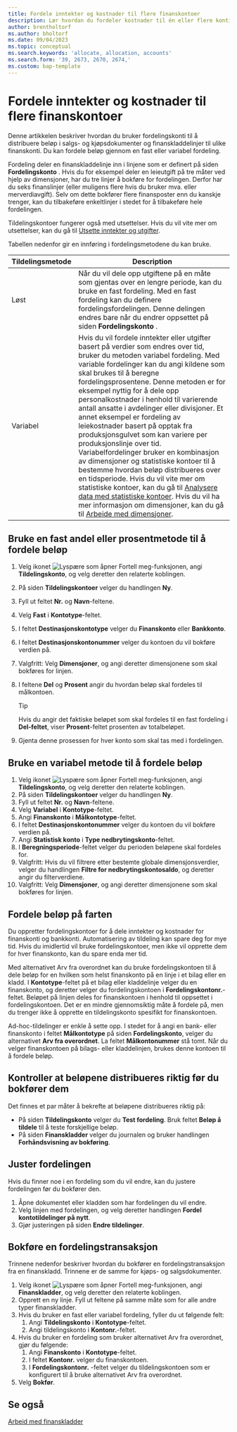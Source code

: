 ```yaml
---
title: Fordele inntekter og kostnader til flere finanskontoer
description: Lær hvordan du fordeler kostnader til én eller flere konti i økonomimodulen.
author: brentholtorf
ms.author: bholtorf
ms.date: 09/04/2023
ms.topic: conceptual
ms.search.keywords: 'allocate, allocation, accounts'
ms.search.form: '39, 2673, 2670, 2674,'
ms.custom: bap-template
---
```


# <a name="allocate-revenue-and-costs-to-multiple-general-ledger-accounts"></a>Fordele inntekter og kostnader til flere finanskontoer

Denne artikkelen beskriver hvordan du bruker fordelingskonti til å distribuere beløp i salgs- og kjøpsdokumenter og finanskladdelinjer til ulike finanskonti. Du kan fordele beløp gjennom en fast eller variabel fordeling.  

Fordeling deler en finanskladdelinje inn i linjene som er definert på siden **Fordelingskonto** . Hvis du for eksempel deler en leieutgift på tre måter ved hjelp av dimensjoner, har du tre linjer å bokføre for fordelingen. Derfor har du seks finanslinjer (eller muligens flere hvis du bruker mva. eller merverdiavgift). Selv om dette bokfører flere finansposter enn du kanskje trenger, kan du tilbakeføre enkeltlinjer i stedet for å tilbakeføre hele fordelingen.

Tildelingskontoer fungerer også med utsettelser. Hvis du vil vite mer om utsettelser, kan du gå til [Utsette inntekter og utgifter](finance-how-defer-revenue-expenses.md).

Tabellen nedenfor gir en innføring i fordelingsmetodene du kan bruke.

|Tildelingsmetode  |Description  |
|---------|---------|
|Løst     | Når du vil dele opp utgiftene på en måte som gjentas over en lengre periode, kan du bruke en fast fordeling. Med en fast fordeling kan du definere fordelingsfordelingen. Denne delingen endres bare når du endrer oppsettet på siden **Fordelingskonto** .        |
|Variabel     | Hvis du vil fordele inntekter eller utgifter basert på verdier som endres over tid, bruker du metoden variabel fordeling. Med variable fordelinger kan du angi kildene som skal brukes til å beregne fordelingsprosentene. Denne metoden er for eksempel nyttig for å dele opp personalkostnader i henhold til varierende antall ansatte i avdelinger eller divisjoner. Et annet eksempel er fordeling av leiekostnader basert på opptak fra produksjonsgulvet som kan variere per produksjonslinje over tid. Variabelfordelinger bruker en kombinasjon av dimensjoner og statistiske kontoer til å bestemme hvordan beløp distribueres over en tidsperiode. Hvis du vil vite mer om statistiske kontoer, kan du gå til [Analysere data med statistiske kontoer](bi-use-statistical-accounts.md). Hvis du vil ha mer informasjon om dimensjoner, kan du gå til [Arbeide med dimensjoner](finance-dimensions.md).        |

## <a name="use-a-fixed-share-or-percentage-method-to-allocate-amounts"></a>Bruke en fast andel eller prosentmetode til å fordele beløp

1. Velg ikonet ![Lyspære som åpner Fortell meg-funksjonen](media/ui-search/search_small.png "Fortell hva du vil gjøre"), angi **Tildelingskonto**, og velg deretter den relaterte koblingen.  
1. På siden **Tildelingskontoer** velger du handlingen **Ny**.
1. Fyll ut feltet **Nr.** og **Navn**-feltene.
1. Velg **Fast** i **Kontotype**-feltet.
1. I feltet **Destinasjonskontotype** velger du **Finanskonto** eller **Bankkonto**.
1. I feltet **Destinasjonskontonummer** velger du kontoen du vil bokføre verdien på.
1. Valgfritt: Velg **Dimensjoner**, og angi deretter dimensjonene som skal bokføres for linjen.
1. I feltene **Del** og **Prosent** angir du hvordan beløp skal fordeles til målkontoen.
  
   > [!TIP]
   > Hvis du angir det faktiske beløpet som skal fordeles til en fast fordeling i **Del-feltet**, viser **Prosent**-feltet prosenten av totalbeløpet.
1. Gjenta denne prosessen for hver konto som skal tas med i fordelingen.

## <a name="use-a-variable-method-to-allocate-amounts"></a>Bruke en variabel metode til å fordele beløp

1. Velg ikonet ![Lyspære som åpner Fortell meg-funksjonen](media/ui-search/search_small.png "Fortell hva du vil gjøre"), angi **Tildelingskonto**, og velg deretter den relaterte koblingen.  
1. På siden **Tildelingskontoer** velger du handlingen **Ny**.
1. Fyll ut feltet **Nr.** og **Navn**-feltene.
1. Velg **Variabel** i **Kontotype**-feltet.
1. Angi **Finanskonto** i **Målkontotype**-feltet.
1. I feltet **Destinasjonskontonummer** velger du kontoen du vil bokføre verdien på.
1. Angi **Statistisk konto** i **Type nedbrytingskonto**-feltet.
1. I **Beregningsperiode**-feltet velger du perioden beløpene skal fordeles for.
1. Valgfritt: Hvis du vil filtrere etter bestemte globale dimensjonsverdier, velger du handlingen **Filtre for nedbrytingskontosaldo**, og deretter angir du filterverdiene.
1. Valgfritt: Velg **Dimensjoner**, og angi deretter dimensjonene som skal bokføres for linjen.

## <a name="allocate-amounts-on-the-fly"></a>Fordele beløp på farten

Du oppretter fordelingskontoer for å dele inntekter og kostnader for finanskonti og bankkonti. Automatisering av tildeling kan spare deg for mye tid. Hvis du imidlertid vil bruke fordelingskontoer, men ikke vil opprette dem for hver finanskonto, kan du spare enda mer tid.

Med alternativet Arv fra overordnet kan du bruke fordelingskontoen til å dele beløp for en hvilken som helst finanskonto på en linje i et bilag eller en kladd. I **Kontotype**-feltet på et bilag eller kladdelinje velger du en finanskonto, og deretter velger du fordelingskontoen i **Fordelingskontonr.**-feltet. Beløpet på linjen deles for finanskontoen i henhold til oppsettet i fordelingskontoen. Det er en mindre gjennomsiktig måte å fordele på, men du trenger ikke å opprette en tildelingskonto spesifikt for finanskontoen.

Ad-hoc-tildelinger er enkle å sette opp. I stedet for å angi en bank- eller finanskonto i feltet **Målkontotype** på siden **Fordelingskonto**, velger du alternativet **Arv fra overordnet**. La feltet **Målkontonummer** stå tomt. Når du velger finanskontoen på bilags- eller kladdelinjen, brukes denne kontoen til å fordele beløp.

## <a name="verify-that-amounts-distribute-correctly-before-you-post-them"></a>Kontroller at beløpene distribueres riktig før du bokfører dem

Det finnes et par måter å bekrefte at beløpene distribueres riktig på:

* På siden **Tildelingskonto** velger du **Test fordeling**. Bruk feltet **Beløp å tildele** til å teste forskjellige beløp.
* På siden **Finanskladder** velger du journalen og bruker handlingen **Forhåndsvisning av bokføring**.

## <a name="adjust-the-distribution"></a>Juster fordelingen

Hvis du finner noe i en fordeling som du vil endre, kan du justere fordelingen før du bokfører den.  

1. Åpne dokumentet eller kladden som har fordelingen du vil endre.
1. Velg linjen med fordelingen, og velg deretter handlingen **Fordel kontotildelinger på nytt**.
1. Gjør justeringen på siden **Endre tildelinger**.

## <a name="post-an-allocation-transaction"></a>Bokføre en fordelingstransaksjon

Trinnene nedenfor beskriver hvordan du bokfører en fordelingstransaksjon fra en finanskladd. Trinnene er de samme for kjøps- og salgsdokumenter.

1. Velg ikonet ![Lyspære som åpner Fortell meg-funksjonen](media/ui-search/search_small.png "Fortell hva du vil gjøre"), angi **Finanskladder**, og velg deretter den relaterte koblingen.  
1. Opprett en ny linje. Fyll ut feltene på samme måte som for alle andre typer finanskladder.
1. Hvis du bruker en fast eller variabel fordeling, fyller du ut følgende felt:
    1. Angi **Tildelingskonto** i **Kontotype**-feltet.
    1. Angi tildelingskonto i **Kontonr.**-feltet.
1. Hvis du bruker en fordeling som bruker alternativet Arv fra overordnet, gjør du følgende:
    1. Angi **Finanskonto** i **Kontotype**-feltet.
    1. I feltet **Kontonr.** velger du finanskontoen.
    1. I **Fordelingskontonr.** -feltet velger du tildelingskontoen som er konfigurert til å bruke alternativet Arv fra overordnet. 
1. Velg **Bokfør**.

## <a name="see-also"></a>Se også

[Arbeid med finanskladder](ui-work-general-journals.md)  
